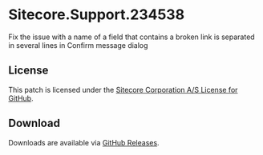 # Sitecore.Support.234538
Fix the issue with a name of a field that contains a broken link is separated in several lines in Confirm message dialog

## License  
This patch is licensed under the [Sitecore Corporation A/S License for GitHub](https://github.com/sitecoresupport/Sitecore.Support.234538/blob/master/LICENSE).  

## Download  
Downloads are available via [GitHub Releases](https://github.com/sitecoresupport/Sitecore.Support.234538/releases).  

